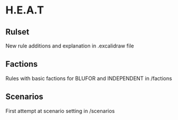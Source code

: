 # H.E.A.T

## Rulset

New rule additions and explanation in .excalidraw file

## Factions

Rules with basic factions for BLUFOR and INDEPENDENT in /factions

## Scenarios

First attempt at scenario setting in /scenarios
